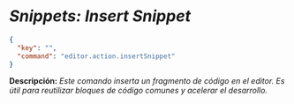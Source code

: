 <!-- Autor: Daniel Benjamin Perez Morales -->
<!-- GitHub: https://github.com/DanielBenjaminPerezMoralesDev13 -->
<!-- Gitlab: https://gitlab.com/DanielBenjaminPerezMoralesDev13 -->
<!-- Correo electrónico: danielperezdev@proton.me -->

# ***Snippets: Insert Snippet***

```json
{
  "key": "",
  "command": "editor.action.insertSnippet"
}
```

**Descripción:** *Este comando inserta un fragmento de código en el editor. Es útil para reutilizar bloques de código comunes y acelerar el desarrollo.*

